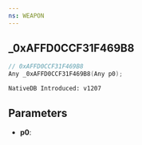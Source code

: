 ```yaml
---
ns: WEAPON
---
```

## _0xAFFD0CCF31F469B8

```c
// 0xAFFD0CCF31F469B8
Any _0xAFFD0CCF31F469B8(Any p0);
```

```
NativeDB Introduced: v1207
```

## Parameters
* **p0**:
